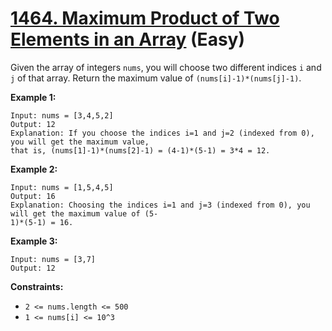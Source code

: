 # [1464. Maximum Product of Two Elements in an Array][link] (Easy)

[link]: https://leetcode.com/problems/maximum-product-of-two-elements-in-an-array/

Given the array of integers `nums`, you will choose two different indices `i` and `j` of that array.
Return the maximum value of `(nums[i]-1)*(nums[j]-1)`.

**Example 1:**

```
Input: nums = [3,4,5,2]
Output: 12
Explanation: If you choose the indices i=1 and j=2 (indexed from 0), you will get the maximum value,
that is, (nums[1]-1)*(nums[2]-1) = (4-1)*(5-1) = 3*4 = 12.
```

**Example 2:**

```
Input: nums = [1,5,4,5]
Output: 16
Explanation: Choosing the indices i=1 and j=3 (indexed from 0), you will get the maximum value of (5-
1)*(5-1) = 16.
```

**Example 3:**

```
Input: nums = [3,7]
Output: 12
```

**Constraints:**

- `2 <= nums.length <= 500`
- `1 <= nums[i] <= 10^3`
